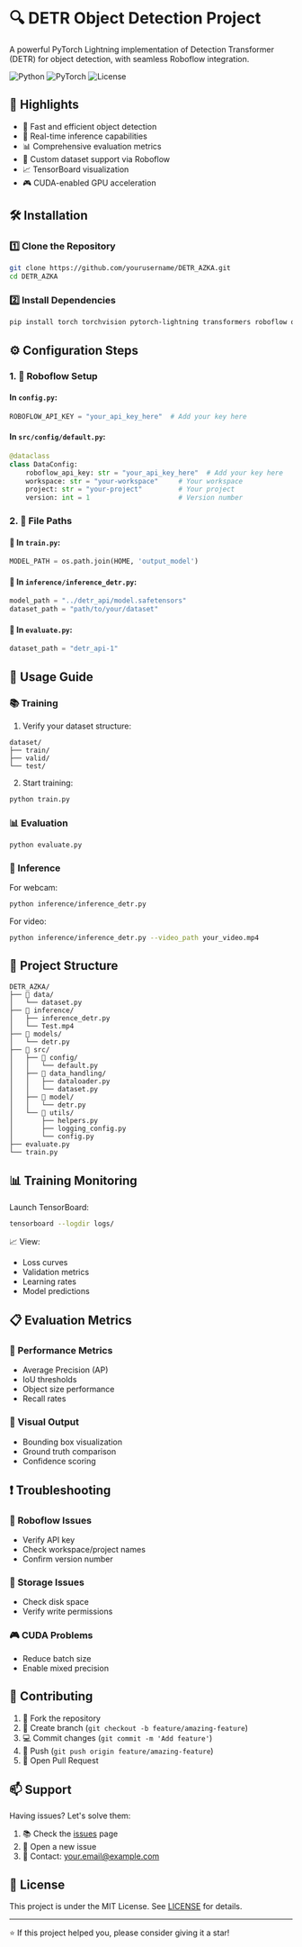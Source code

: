 # 🔍 DETR Object Detection Project

A powerful PyTorch Lightning implementation of Detection Transformer (DETR) for object detection, with seamless Roboflow integration.

![Python](https://img.shields.io/badge/Python-3.8+-blue.svg)
![PyTorch](https://img.shields.io/badge/PyTorch-2.0+-red.svg)
![License](https://img.shields.io/badge/license-MIT-green.svg)

## 🌟 Highlights

- 🚀 Fast and efficient object detection
- 🎯 Real-time inference capabilities
- 📊 Comprehensive evaluation metrics
- 🔄 Custom dataset support via Roboflow
- 📈 TensorBoard visualization
- 🎮 CUDA-enabled GPU acceleration

## 🛠️ Installation

### 1️⃣ Clone the Repository
```bash
git clone https://github.com/yourusername/DETR_AZKA.git
cd DETR_AZKA
```

### 2️⃣ Install Dependencies
```bash
pip install torch torchvision pytorch-lightning transformers roboflow opencv-python supervision
```

## ⚙️ Configuration Steps

### 1. 🔑 Roboflow Setup

#### In `config.py`:
```python
ROBOFLOW_API_KEY = "your_api_key_here"  # Add your key here
```

#### In `src/config/default.py`:
```python
@dataclass
class DataConfig:
    roboflow_api_key: str = "your_api_key_here"  # Add your key here
    workspace: str = "your-workspace"     # Your workspace
    project: str = "your-project"         # Your project
    version: int = 1                      # Version number
```

### 2. 📁 File Paths

#### 📍 In `train.py`:
```python
MODEL_PATH = os.path.join(HOME, 'output_model')
```

#### 📍 In `inference/inference_detr.py`:
```python
model_path = "../detr_api/model.safetensors"
dataset_path = "path/to/your/dataset"
```

#### 📍 In `evaluate.py`:
```python
dataset_path = "detr_api-1"
```

## 🚀 Usage Guide

### 📚 Training

1. Verify your dataset structure:
```
dataset/
├── train/
├── valid/
└── test/
```

2. Start training:
```bash
python train.py
```

### 📊 Evaluation

```bash
python evaluate.py
```

### 🎥 Inference

For webcam:
```bash
python inference/inference_detr.py
```

For video:
```bash
python inference/inference_detr.py --video_path your_video.mp4
```

## 📂 Project Structure

```
DETR_AZKA/
├── 📁 data/
│   └── dataset.py
├── 📁 inference/
│   ├── inference_detr.py
│   └── Test.mp4
├── 📁 models/
│   └── detr.py
├── 📁 src/
│   ├── 📁 config/
│   │   └── default.py
│   ├── 📁 data_handling/
│   │   ├── dataloader.py
│   │   └── dataset.py
│   ├── 📁 model/
│   │   └── detr.py
│   └── 📁 utils/
│       ├── helpers.py
│       ├── logging_config.py
│       └── config.py
├── evaluate.py
└── train.py
```

## 📊 Training Monitoring

Launch TensorBoard:
```bash
tensorboard --logdir logs/
```

📈 View:
- Loss curves
- Validation metrics
- Learning rates
- Model predictions

## 📋 Evaluation Metrics

### 🎯 Performance Metrics
- Average Precision (AP)
- IoU thresholds
- Object size performance
- Recall rates

### 📸 Visual Output
- Bounding box visualization
- Ground truth comparison
- Confidence scoring

## ❗ Troubleshooting

### 🔑 Roboflow Issues
- Verify API key
- Check workspace/project names
- Confirm version number

### 💾 Storage Issues
- Check disk space
- Verify write permissions

### 🎮 CUDA Problems
- Reduce batch size
- Enable mixed precision

## 🤝 Contributing

1. 🍴 Fork the repository
2. 🌿 Create branch (`git checkout -b feature/amazing-feature`)
3. 💻 Commit changes (`git commit -m 'Add feature'`)
4. 🚀 Push (`git push origin feature/amazing-feature`)
5. 📝 Open Pull Request

## 📫 Support

Having issues? Let's solve them:

1. 📚 Check the [issues](https://github.com/yourusername/DETR_AZKA/issues) page
2. 💬 Open a new issue
3. 📧 Contact: your.email@example.com

## 📄 License

This project is under the MIT License. See [LICENSE](LICENSE) for details.

---
⭐ If this project helped you, please consider giving it a star!